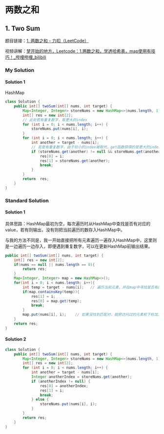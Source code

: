 # 两数之和

## 1. Two Sum

题目链接：[1. 两数之和 - 力扣（LeetCode）](https://leetcode.cn/problems/two-sum/)

视频讲解：[梦开始的地方，Leetcode：1.两数之和，学透哈希表，map使用有技巧！_哔哩哔哩_bilibili](https://www.bilibili.com/video/BV1aT41177mK/?vd_source=304d6ccf436c6c746de182aef4e17fe6)

### My Solution

#### Solution 1

HashMap

```java
class Solution {
    public int[] twoSum(int[] nums, int target) {
        Map<Integer, Integer> storeNums = new HashMap<>(nums.length, 1);
        int[] res = new int[2];
        // 此处若有重复数字，取更大的index
        for (int i = 0; i < nums.length; i++) {
            storeNums.put(nums[i], i);
        }
        for (int i = 0; i < nums.length; i++) {
            int another = target - nums[i];
            // 若是有重复数字，由于较小的index被取代，get函数获得的是更大的index，因此不影响
            if (storeNums.get(another) != null && storeNums.get(another) != i) {
                res[0] = i;
                res[1] = storeNums.get(another);
                break;
            }
        }
        return  res;
    }
}
```

### Standard Solution

#### Solution 1

具体思路：HashMap最初为空，每次遍历时从HashMap中查找是否有对应的value，若有则输出，没有则把当前遍历的数存入HashMap中。

与我的方法不同是，我一开始直接把所有元素遍历一遍存入HashMap中，这里则是一边遍历一边存入，即便遇到重复数字，可以在更新HashMap前输出结果。

```java
public int[] twoSum(int[] nums, int target) {
    int[] res = new int[2];
    if(nums == null || nums.length == 0){
        return res;
    }
    Map<Integer, Integer> map = new HashMap<>();
    for(int i = 0; i < nums.length; i++){
        int temp = target - nums[i];   // 遍历当前元素，并在map中寻找是否有匹配的key
        if(map.containsKey(temp)){
            res[1] = i;
            res[0] = map.get(temp);
            break;
        }
        map.put(nums[i], i);    // 如果没找到匹配对，就把访问过的元素和下标加入到map中
    }
    return res;
}
```

#### Solution 2

```java
class Solution {
    public int[] twoSum(int[] nums, int target) {
        Map<Integer, Integer> storeNums = new HashMap<>(nums.length, 1);
        int[] res = new int[2];
        for (int i = 0; i < nums.length; i++) {
            int another = target - nums[i];
            Integer anotherIndex = storeNums.get(another);
            if (anotherIndex != null) {
                res[0] = anotherIndex;
                res[1] = i;
                break;
            } else {
                storeNums.put(nums[i], i);
            }
        }
        return res;
    }
}
```

